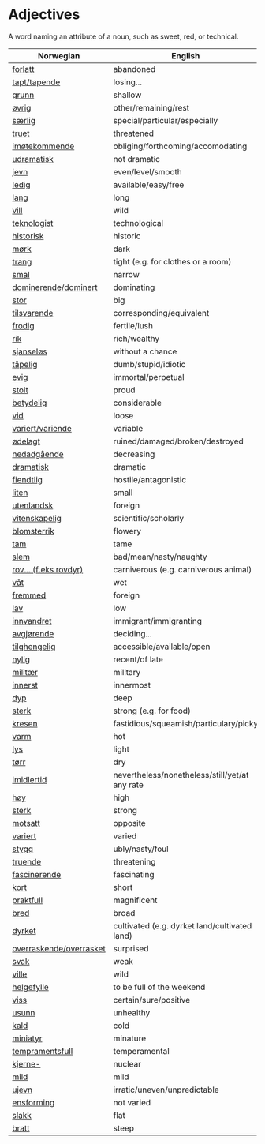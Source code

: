 # Adjectives

A word naming an attribute of a noun, such as sweet, red, or technical.

| Norwegian | English |
| --- | --- |
| [forlatt](https://www.ordnett.no/search?language=no&phrase=forlatt) | abandoned |
| [tapt/tapende](https://www.ordnett.no/search?language=no&phrase=tapt/tapende) | losing... |
| [grunn](https://www.ordnett.no/search?language=no&phrase=grunn) | shallow |
| [øvrig](https://www.ordnett.no/search?language=no&phrase=øvrig) | other/remaining/rest |
| [særlig](https://www.ordnett.no/search?language=no&phrase=særlig) | special/particular/especially |
| [truet](https://www.ordnett.no/search?language=no&phrase=truet) | threatened |
| [imøtekommende](https://www.ordnett.no/search?language=no&phrase=imøtekommende) | obliging/forthcoming/accomodating |
| [udramatisk](https://www.ordnett.no/search?language=no&phrase=udramatisk) | not dramatic |
| [jevn](https://www.ordnett.no/search?language=no&phrase=jevn) | even/level/smooth |
| [ledig](https://www.ordnett.no/search?language=no&phrase=ledig) | available/easy/free |
| [lang](https://www.ordnett.no/search?language=no&phrase=lang) | long |
| [vill](https://www.ordnett.no/search?language=no&phrase=vill) | wild |
| [teknologist](https://www.ordnett.no/search?language=no&phrase=teknologist) | technological |
| [historisk](https://www.ordnett.no/search?language=no&phrase=historisk) | historic |
| [mørk](https://www.ordnett.no/search?language=no&phrase=mørk) | dark |
| [trang](https://www.ordnett.no/search?language=no&phrase=trang) | tight (e.g. for clothes or a room) |
| [smal](https://www.ordnett.no/search?language=no&phrase=smal) | narrow |
| [dominerende/dominert](https://www.ordnett.no/search?language=no&phrase=dominerende/dominert) | dominating |
| [stor](https://www.ordnett.no/search?language=no&phrase=stor) | big |
| [tilsvarende](https://www.ordnett.no/search?language=no&phrase=tilsvarende) | corresponding/equivalent |
| [frodig](https://www.ordnett.no/search?language=no&phrase=frodig) | fertile/lush |
| [rik](https://www.ordnett.no/search?language=no&phrase=rik) | rich/wealthy |
| [sjanseløs](https://www.ordnett.no/search?language=no&phrase=sjanseløs) | without a chance |
| [tåpelig](https://www.ordnett.no/search?language=no&phrase=tåpelig) | dumb/stupid/idiotic |
| [evig](https://www.ordnett.no/search?language=no&phrase=evig) | immortal/perpetual |
| [stolt](https://www.ordnett.no/search?language=no&phrase=stolt) | proud |
| [betydelig](https://www.ordnett.no/search?language=no&phrase=betydelig) | considerable |
| [vid](https://www.ordnett.no/search?language=no&phrase=vid) | loose |
| [variert/variende](https://www.ordnett.no/search?language=no&phrase=variert/variende) | variable |
| [ødelagt](https://www.ordnett.no/search?language=no&phrase=ødelagt) | ruined/damaged/broken/destroyed |
| [nedadgående](https://www.ordnett.no/search?language=no&phrase=nedadgående) | decreasing |
| [dramatisk](https://www.ordnett.no/search?language=no&phrase=dramatisk) | dramatic |
| [fiendtlig](https://www.ordnett.no/search?language=no&phrase=fiendtlig) | hostile/antagonistic |
| [liten](https://www.ordnett.no/search?language=no&phrase=liten) | small |
| [utenlandsk](https://www.ordnett.no/search?language=no&phrase=utenlandsk) | foreign |
| [vitenskapelig](https://www.ordnett.no/search?language=no&phrase=vitenskapelig) | scientific/scholarly |
| [blomsterrik](https://www.ordnett.no/search?language=no&phrase=blomsterrik) | flowery |
| [tam](https://www.ordnett.no/search?language=no&phrase=tam) | tame |
| [slem](https://www.ordnett.no/search?language=no&phrase=slem) | bad/mean/nasty/naughty |
| [rov... (f.eks rovdyr)](https://www.ordnett.no/search?language=no&phrase=rov...%20(f.eks%20rovdyr)) | carniverous (e.g. carniverous animal) |
| [våt](https://www.ordnett.no/search?language=no&phrase=våt) | wet |
| [fremmed](https://www.ordnett.no/search?language=no&phrase=fremmed) | foreign |
| [lav](https://www.ordnett.no/search?language=no&phrase=lav) | low |
| [innvandret](https://www.ordnett.no/search?language=no&phrase=innvandret) | immigrant/immigranting |
| [avgjørende](https://www.ordnett.no/search?language=no&phrase=avgjørende) | deciding... |
| [tilghengelig](https://www.ordnett.no/search?language=no&phrase=tilghengelig) | accessible/available/open |
| [nylig](https://www.ordnett.no/search?language=no&phrase=nylig) | recent/of late |
| [militær](https://www.ordnett.no/search?language=no&phrase=militær) | military |
| [innerst](https://www.ordnett.no/search?language=no&phrase=innerst) | innermost |
| [dyp](https://www.ordnett.no/search?language=no&phrase=dyp) | deep |
| [sterk](https://www.ordnett.no/search?language=no&phrase=sterk) | strong (e.g. for food) |
| [kresen](https://www.ordnett.no/search?language=no&phrase=kresen) | fastidious/squeamish/particulary/picky |
| [varm](https://www.ordnett.no/search?language=no&phrase=varm) | hot |
| [lys](https://www.ordnett.no/search?language=no&phrase=lys) | light |
| [tørr](https://www.ordnett.no/search?language=no&phrase=tørr) | dry |
| [imidlertid](https://www.ordnett.no/search?language=no&phrase=imidlertid) | nevertheless/nonetheless/still/yet/at any rate |
| [høy](https://www.ordnett.no/search?language=no&phrase=høy) | high |
| [sterk](https://www.ordnett.no/search?language=no&phrase=sterk) | strong |
| [motsatt](https://www.ordnett.no/search?language=no&phrase=motsatt) | opposite |
| [variert](https://www.ordnett.no/search?language=no&phrase=variert) | varied |
| [stygg](https://www.ordnett.no/search?language=no&phrase=stygg) | ubly/nasty/foul |
| [truende](https://www.ordnett.no/search?language=no&phrase=truende) | threatening |
| [fascinerende](https://www.ordnett.no/search?language=no&phrase=fascinerende) | fascinating |
| [kort](https://www.ordnett.no/search?language=no&phrase=kort) | short |
| [praktfull](https://www.ordnett.no/search?language=no&phrase=praktfull) | magnificent |
| [bred](https://www.ordnett.no/search?language=no&phrase=bred) | broad |
| [dyrket](https://www.ordnett.no/search?language=no&phrase=dyrket) | cultivated (e.g. dyrket land/cultivated land) |
| [overraskende/overrasket](https://www.ordnett.no/search?language=no&phrase=overraskende/overrasket) | surprised |
| [svak](https://www.ordnett.no/search?language=no&phrase=svak) | weak |
| [ville](https://www.ordnett.no/search?language=no&phrase=ville) | wild |
| [helgefylle](https://www.ordnett.no/search?language=no&phrase=helgefylle) | to be full of the weekend |
| [viss](https://www.ordnett.no/search?language=no&phrase=viss) | certain/sure/positive |
| [usunn](https://www.ordnett.no/search?language=no&phrase=usunn) | unhealthy |
| [kald](https://www.ordnett.no/search?language=no&phrase=kald) | cold |
| [miniatyr](https://www.ordnett.no/search?language=no&phrase=miniatyr) | minature |
| [tempramentsfull](https://www.ordnett.no/search?language=no&phrase=tempramentsfull) | temperamental |
| [kjerne-](https://www.ordnett.no/search?language=no&phrase=kjerne-) | nuclear |
| [mild](https://www.ordnett.no/search?language=no&phrase=mild) | mild |
| [ujevn](https://www.ordnett.no/search?language=no&phrase=ujevn) | irratic/uneven/unpredictable |
| [ensforming](https://www.ordnett.no/search?language=no&phrase=ensforming) | not varied |
| [slakk](https://www.ordnett.no/search?language=no&phrase=slakk) | flat |
| [bratt](https://www.ordnett.no/search?language=no&phrase=bratt) | steep |

